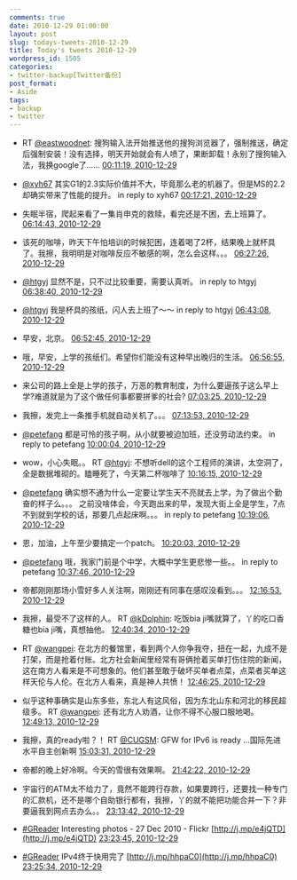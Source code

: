 ```yaml
---
comments: true
date: 2010-12-29 01:00:00
layout: post
slug: todays-tweets-2010-12-29
title: Today's tweets 2010-12-29
wordpress_id: 1505
categories:
- twitter-backup[Twitter备份]
post_format:
- Aside
tags:
- backup
- twitter
---
```





  * RT [@eastwoodnet](http://twitter.com/eastwoodnet): 搜狗输入法开始推送他的搜狗浏览器了，强制推送，确定后强制安装！没有选择，明天开始就会有人喷了，果断卸载！永别了搜狗输入法，我换google了…… [00:11:19, 2010-12-29](http://twitter.com/gfrog/statuses/19787486762901504)





  * [@xyh67](http://twitter.com/xyh67) 其实G1的2.3实际价值并不大，毕竟那么老的机器了。但是MS的2.2却确实带来了性能的提升。 in reply to xyh67 [00:17:21, 2010-12-29](http://twitter.com/gfrog/statuses/19789005709123586)





  * 失眠半宿，爬起来看了一集肖申克的救赎，看完还是不困，去上班算了。 [06:14:43, 2010-12-29](http://twitter.com/gfrog/statuses/19878942974418944)





  * 该死的咖啡，昨天下午怕培训的时候犯困，连着喝了2杯，结果晚上就杯具了。我擦，我明明是对咖啡反应不敏感的啊，怎么会这样。。。 [06:27:26, 2010-12-29](http://twitter.com/gfrog/statuses/19882140485296128)





  * [@htgyj](http://twitter.com/htgyj) 显然不是，只不过比较重要，需要认真听。 in reply to htgyj [06:38:40, 2010-12-29](http://twitter.com/gfrog/statuses/19884968490573824)





  * [@htgyj](http://twitter.com/htgyj) 我是杯具的孩纸，闪人去上班了～～ in reply to htgyj [06:43:08, 2010-12-29](http://twitter.com/gfrog/statuses/19886092090081280)





  * 早安，北京。 [06:52:45, 2010-12-29](http://twitter.com/gfrog/statuses/19888514158034944)





  * 哦，早安，上学的孩纸们。希望你们能没有这种早出晚归的生活。 [06:56:55, 2010-12-29](http://twitter.com/gfrog/statuses/19889561207312384)





  * 来公司的路上全是上学的孩子，万恶的教育制度，为什么要逼孩子这么早上学?难道就是为了这个做任何事都要拼爹的社会? [07:03:25, 2010-12-29](http://twitter.com/gfrog/statuses/19891196285427713)





  * 我擦，发完上一条推手机就自动关机了。。。 [07:13:53, 2010-12-29](http://twitter.com/gfrog/statuses/19893829603688448)





  * [@petefang](http://twitter.com/petefang) 都是可怜的孩子啊，从小就要被迫加班，还没劳动法约束。 in reply to petefang [10:00:04, 2010-12-29](http://twitter.com/gfrog/statuses/19935653030531072)





  * wow，小心失眠。。 RT [@htgyj](http://twitter.com/htgyj): 不想听dell的这个工程师的演讲，太空洞了，全是数据堆砌的。瞌睡死了，今天第二杯咖啡了 [10:16:15, 2010-12-29](http://twitter.com/gfrog/statuses/19939725359976448)





  * [@petefang](http://twitter.com/petefang) 确实想不通为什么一定要让学生天不亮就去上学，为了做出个勤奋的样子么。。。 之前没啥体会，今天跑出来的早，发现大街上全是学生，7点不到就到学校的话，那要几点起床啊。。。 in reply to petefang [10:19:06, 2010-12-29](http://twitter.com/gfrog/statuses/19940440505581569)





  * 恩，加油，上午至少要搞定一个patch。 [10:20:03, 2010-12-29](http://twitter.com/gfrog/statuses/19940680692400128)





  * [@petefang](http://twitter.com/petefang) 哦，我家门前是个中学，大概中学生更悲惨一些。。 in reply to petefang [10:37:46, 2010-12-29](http://twitter.com/gfrog/statuses/19945138511941632)





  * 帝都刚刚那场小雪好多人关注啊，刚刚还有同事在感叹没看到。。。 [12:16:53, 2010-12-29](http://twitter.com/gfrog/statuses/19970083577139200)





  * 我擦，最受不了这样的人。 RT [@kDolphin](http://twitter.com/kDolphin): 吃饭bia ji嘴就算了，丫的吃口香糖也bia ji嘴，真想抽他。 [12:40:34, 2010-12-29](http://twitter.com/gfrog/statuses/19976041539837952)





  * RT [@wangpei](http://twitter.com/wangpei): 在北方的餐馆里，看到两个人你争我夺，扭在一起，九成不是打架，而是抢着付账。北方社会新闻里经常有哥俩抢着买单打伤住院的新闻，这在南方人看来是不可想象的。他们甚至敢于破坏买单者点菜，点菜者买单这样天伦与人伦。在北方人看来，真是神人共愤！ [12:46:25, 2010-12-29](http://twitter.com/gfrog/statuses/19977514784915459)





  * 似乎这种事确实是山东多些，东北人有这风俗，因为东北山东和河北的移民超级多。 RT [@wangpei](http://twitter.com/wangpei): 还有北方人劝酒，让你不得不心服口服地喝。 [12:49:13, 2010-12-29](http://twitter.com/gfrog/statuses/19978219595767808)





  * 我擦，真的ready啦？！ RT [@CUGSM](http://twitter.com/CUGSM): GFW for IPv6 is ready …国际先进水平自主创新啊 [15:03:31, 2010-12-29](http://twitter.com/gfrog/statuses/20012017360310272)





  * 帝都的晚上好冷啊。今天的雪很有效果啊。 [21:42:22, 2010-12-29](http://twitter.com/gfrog/statuses/20112393073860608)





  * 宇宙行的ATM太不给力了，竟然不能跨行存款，如果要跨行，还要找一种专门的汇款机，还不是哪个自助银行都有，我擦，丫的就不能把功能合并一下？非要逼我到网点去办么。。 [23:13:42, 2010-12-29](http://twitter.com/gfrog/statuses/20135377259995136)





  * [#GReader](http://search.twitter.com/search?q=%23GReader) Interesting photos - 27 Dec 2010 - Flickr [http://j.mp/e4jQTD](http://j.mp/e4jQTD) [23:23:45, 2010-12-29](http://twitter.com/gfrog/statuses/20137907566157824)





  * [#GReader](http://search.twitter.com/search?q=%23GReader) IPv4终于快用完了 [http://j.mp/hhpaC0](http://j.mp/hhpaC0) [23:25:34, 2010-12-29](http://twitter.com/gfrog/statuses/20138361662472192)




